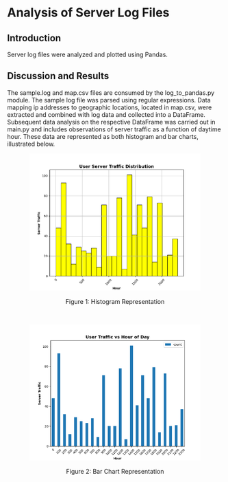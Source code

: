 # Analysis of Server Log Files

## Introduction
Server log files were analyzed and plotted using Pandas.

## Discussion and Results
The sample.log and map.csv files are consumed by the log_to_pandas.py module. The sample log file was parsed using regular expressions. Data mapping ip addresses to geographic locations, located in map.csv, were extracted and combined with log data and collected into a DataFrame. Subsequent data analysis on the respective DataFrame was carried out in main.py and includes observations of server traffic as a function of daytime hour. These data are represented as both histogram and bar charts, illustrated below.

<p align="center">
  <img src="/images/hist.png" alt="Histogram" style="height:auto; width:400px;"/>
  <div align="center">Figure 1: Histogram Representation</div>
</p>
<br>

<p align="center">
  <img src="/images/bar.png" alt="Barchart" style="height:auto; width:400px;"/>
  <div align="center">Figure 2: Bar Chart Representation</div>
</p>
